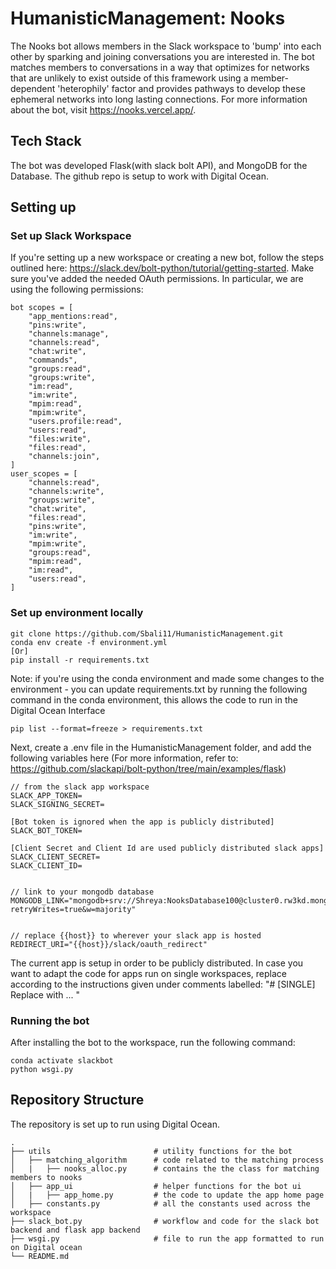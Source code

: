 # HumanisticManagement: Nooks

The Nooks bot allows members in the Slack workspace to 'bump' into each other by sparking and joining conversations you are interested in. The bot matches members to conversations in a way that optimizes for networks that are unlikely to exist outside of this framework using a member-dependent 'heterophily' factor and 
provides pathways to develop these ephemeral networks into long lasting connections. For more information about the bot, visit https://nooks.vercel.app/. 

## Tech Stack
The bot was developed Flask(with slack bolt API), and MongoDB for the Database. The github repo is setup to work with Digital Ocean. 

## Setting up 



### Set up Slack Workspace
If you're setting up a new workspace or creating a new bot, follow the steps outlined here: https://slack.dev/bolt-python/tutorial/getting-started. Make sure you've added the needed OAuth permissions. In particular, we are using the following permissions:

```
bot scopes = [
    "app_mentions:read",
    "pins:write",
    "channels:manage",
    "channels:read",
    "chat:write",
    "commands",
    "groups:read",
    "groups:write",
    "im:read",
    "im:write",
    "mpim:read",
    "mpim:write",
    "users.profile:read",
    "users:read",
    "files:write",
    "files:read",
    "channels:join",
]
user_scopes = [
    "channels:read",
    "channels:write",
    "groups:write",
    "chat:write",
    "files:read",
    "pins:write",
    "im:write",
    "mpim:write",
    "groups:read",
    "mpim:read",
    "im:read",
    "users:read",
]
```

### Set up environment locally
```
git clone https://github.com/Sbali11/HumanisticManagement.git
conda env create -f environment.yml
[Or]
pip install -r requirements.txt
```

Note: if you're using the conda environment and made some changes to the environment - you can update requirements.txt by running the following command in the conda environment, this allows the code to run in the Digital Ocean Interface
```
pip list --format=freeze > requirements.txt
```

Next, create a .env file in the HumanisticManagement folder, and add the following variables here (For more information, refer to: https://github.com/slackapi/bolt-python/tree/main/examples/flask)

```
// from the slack app workspace
SLACK_APP_TOKEN=
SLACK_SIGNING_SECRET=

[Bot token is ignored when the app is publicly distributed]
SLACK_BOT_TOKEN= 

[Client Secret and Client Id are used publicly distributed slack apps]
SLACK_CLIENT_SECRET=
SLACK_CLIENT_ID=


// link to your mongodb database
MONGODB_LINK="mongodb+srv://Shreya:NooksDatabase100@cluster0.rw3kd.mongodb.net/myFirstDatabase?retryWrites=true&w=majority"


// replace {{host}} to wherever your slack app is hosted
REDIRECT_URI="{{host}}/slack/oauth_redirect"

```



The current app is setup in order to be publicly distributed. In case you want to adapt the code for apps run on single workspaces, replace according to the instructions given under comments labelled: "# [SINGLE] Replace with ... "

### Running the bot
After installing the bot to the workspace, run the following command:
```
conda activate slackbot
python wsgi.py
```

## Repository Structure

The repository is set up to run using Digital Ocean. 
```
.
├── utils                       # utility functions for the bot 
│   ├── matching_algorithm      # code related to the matching process
│   |   ├── nooks_alloc.py      # contains the the class for matching members to nooks
│   ├── app_ui                  # helper functions for the bot ui 
│   |   ├── app_home.py         # the code to update the app home page
│   ├── constants.py            # all the constants used across the workspace
├── slack_bot.py                # workflow and code for the slack bot backend and flask app backend
├── wsgi.py                     # file to run the app formatted to run on Digital ocean
└── README.md
```



